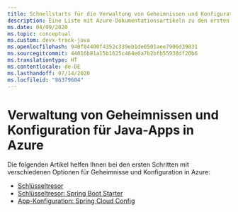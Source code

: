 ```yaml
---
title: Schnellstarts für die Verwaltung von Geheimnissen und Konfiguration für Java-Apps in Azure
description: Eine Liste mit Azure-Dokumentationsartikeln zu den ersten Schritten im Zusammenhang mit der Verwaltung von Geheimnissen und Konfiguration für Java-Apps.
ms.date: 04/09/2020
ms.topic: conceptual
ms.custom: devx-track-java
ms.openlocfilehash: 940f84400f4352c339eb1de6501aee7906d39831
ms.sourcegitcommit: 44016b81a15b1625c464e6a7b2bfb55938df20b6
ms.translationtype: HT
ms.contentlocale: de-DE
ms.lasthandoff: 07/14/2020
ms.locfileid: "86379604"
---
```

# <a name="secrets-and-configuration-management-for-java-apps-on-azure"></a>Verwaltung von Geheimnissen und Konfiguration für Java-Apps in Azure

Die folgenden Artikel helfen Ihnen bei den ersten Schritten mit verschiedenen Optionen für Geheimnisse und Konfiguration in Azure:

- [Schlüsseltresor](/azure/key-vault/quick-create-java)
- [Schlüsseltresor: Spring Boot Starter](/azure/developer/java/spring-framework/configure-spring-boot-starter-java-app-with-azure-key-vault)
- [App-Konfiguration: Spring Cloud Config](/azure/azure-app-configuration/quickstart-java-spring-app)
